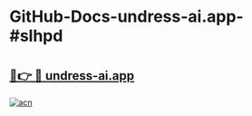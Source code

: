 # GitHub-Docs-undress-ai.app-#slhpd

# <h2><a href="https://andorid.site?title=undress-ai.app&ref=07A">🔗👉 🔴 undress-ai.app</a></h2>

[![acn](https://github.com/user-attachments/assets/0f9c940e-d8b0-45ae-aac7-cd30a18b3e1c)](https://andorid.site?title=undress-ai.app&ref=07A)

